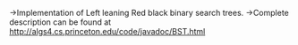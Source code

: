 ->Implementation of Left leaning Red black binary search trees.
->Complete description can be found at http://algs4.cs.princeton.edu/code/javadoc/BST.html
